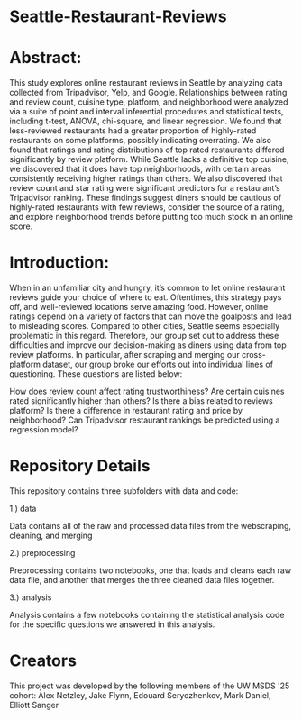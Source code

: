 # Seattle-Restaurant-Reviews

# Abstract:
This study explores online restaurant reviews in Seattle by analyzing data collected from Tripadvisor, Yelp, and Google. Relationships between rating and review count, cuisine type, platform, and neighborhood were analyzed via a suite of point and interval inferential procedures and statistical tests, including t-test, ANOVA, chi-square, and linear regression. We found that less-reviewed restaurants had a greater proportion of highly-rated restaurants on some platforms, possibly indicating overrating. We also found that ratings and rating distributions of top rated restaurants differed significantly by review platform. While Seattle lacks a definitive top cuisine, we discovered that it does have top neighborhoods, with certain areas consistently receiving higher ratings than others. We also discovered that review count and star rating were significant predictors for a restaurant’s Tripadvisor ranking. These findings suggest diners should be cautious of highly-rated restaurants with few reviews, consider the source of a rating, and explore neighborhood trends before putting too much stock in an online score.

# Introduction:
When in an unfamiliar city and hungry, it’s common to let online restaurant reviews guide your choice of where to eat. Oftentimes, this strategy pays off, and well-reviewed locations serve amazing food. However, online ratings depend on a variety of factors that can move the goalposts and lead to misleading scores. Compared to other cities, Seattle seems especially problematic in this regard. Therefore, our group set out to address these difficulties and improve our decision-making as diners using data from top review platforms.
In particular, after scraping and merging our cross-platform dataset, our group broke our efforts out into individual lines of questioning. These questions are listed below:

How does review count affect rating trustworthiness?
Are certain cuisines rated significantly higher than others? 
Is there a bias related to reviews platform? 
Is there a difference in restaurant rating and price by neighborhood?
Can Tripadvisor restaurant rankings be predicted using a regression model?

# Repository Details
This repository contains three subfolders with data and code:

1.) data
    
Data contains all of the raw and processed data files from the webscraping, cleaning, and merging

2.) preprocessing
    
Preprocessing contains two notebooks, one that loads and cleans each raw data file, and another that merges the three cleaned data files together.

3.) analysis
    
Analysis contains a few notebooks containing the statistical analysis code for the specific questions we answered in this analysis.

# Creators
This project was developed by the following members of the UW MSDS '25 cohort:
Alex Netzley, Jake Flynn, Edouard Seryozhenkov, Mark Daniel, Elliott Sanger
